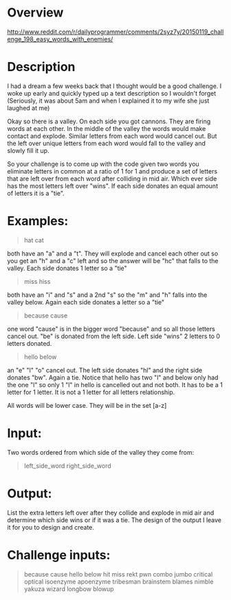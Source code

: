 # Overview

http://www.reddit.com/r/dailyprogrammer/comments/2syz7y/20150119_challenge_198_easy_words_with_enemies/

# Description

I had a dream a few weeks back that I thought would be a good challenge. I woke up early and quickly typed up a text description so I wouldn't forget (Seriously, it was about 5am and when I explained it to my wife she just laughed at me)

Okay so there is a valley. On each side you got cannons. They are firing words at each other. In the middle of the valley the words would make contact and explode. Similar letters from each word would cancel out. But the left over unique letters from each word would fall to the valley and slowly fill it up.

So your challenge is to come up with the code given two words you eliminate letters in common at a ratio of 1 for 1 and produce a set of letters that are left over from each word after colliding in mid air. Which ever side has the most letters left over "wins". If each side donates an equal amount of letters it is a "tie".

# Examples:

> hat cat

both have an "a" and a "t". They will explode and cancel each other out so you get an "h" and a "c" left and so the answer will be "hc" that falls to the valley. Each side donates 1 letter so a "tie"

> miss hiss

both have an "i" and "s" and a 2nd "s" so the "m" and "h" falls into the valley below. Again each side donates a letter so a "tie"

> because cause

one word "cause" is in the bigger word "because" and so all those letters cancel out. "be" is donated from the left side. Left side "wins" 2 letters to 0 letters donated.

> hello below

an "e" "l" "o" cancel out. The left side donates "hl" and the right side donates "bw". Again a tie. Notice that hello has two "l" and below only had the one "l" so only 1 "l" in hello is cancelled out and not both. It has to be a 1 letter for 1 letter. It is not a 1 letter for all letters relationship.

All words will be lower case. They will be in the set [a-z]

# Input:

Two words ordered from which side of the valley they come from:

> left_side_word right_side_word

# Output:

List the extra letters left over after they collide and explode in mid air and determine which side wins or if it was a tie. The design of the output I leave it for you to design and create.

# Challenge inputs:

> because cause
> hello below
> hit miss
> rekt pwn
> combo jumbo
> critical optical
> isoenzyme apoenzyme
> tribesman brainstem
> blames nimble
> yakuza wizard
> longbow blowup
